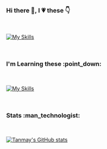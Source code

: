 ### Hi there 👋, I :heartpulse: these :point_down:
</br>

[![My Skills](https://skillicons.dev/icons?i=dotnet,cs,visualstudio,github,stackoverflow)](https://skillicons.dev)


</br>
<h3><b> I'm Learning these :point_down:</b></h3>
</br>

[![My Skills](https://skillicons.dev/icons?i=docker)](https://skillicons.dev)

</br>
<h3>Stats :man_technologist:</h3>
</br>

[![Tanmay's GitHub stats](https://github-readme-stats.vercel.app/api?username=ks1990cn)](https://github.com/anuraghazra/github-readme-stats)

